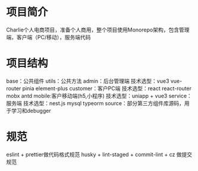 # 项目简介

Charlie个人电商项目，准备个人商用，整个项目使用Monorepo架构，包含管理端，客户端（PC/移动），服务端代码

# 项目结构

base：公共组件
utils：公共方法
admin：后台管理端 技术选型：vue3 vue-router pinia element-plus
customer：客户PC端 技术选型：react react-router mobx antd
mobile:客户移动端(h5,小程序) 技术选型：uniapp + vue3
service：服务端 技术选型：nest.js mysql typeorm
source：部分第三方组件库源码，用于学习和debugger

# 规范

eslint + prettier做代码格式规范
husky + lint-staged + commit-lint + cz 做提交规范
